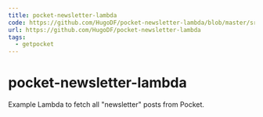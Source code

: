 ```yaml
---
title: pocket-newsletter-lambda
code: https://github.com/HugoDF/pocket-newsletter-lambda/blob/master/src/lambda/newsletter.js
url: https://github.com/HugoDF/pocket-newsletter-lambda
tags: 
  - getpocket
---
```


# pocket-newsletter-lambda

Example Lambda to fetch all &quot;newsletter&quot; posts from Pocket.
